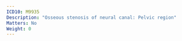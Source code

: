 ```yaml
---
ICD10: M9935
Description: "Osseous stenosis of neural canal: Pelvic region"
Matters: No
Weight: 0
---
```


